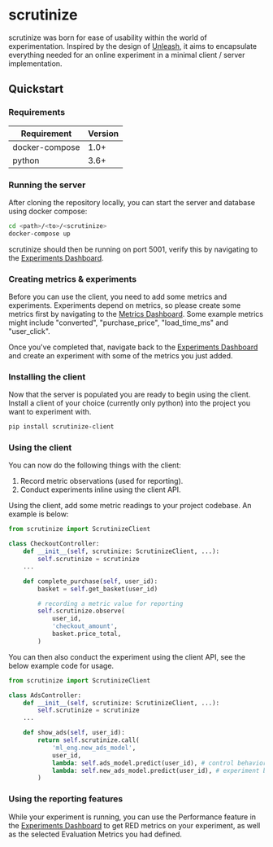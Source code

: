 # scrutinize

scrutinize was born for ease of usability within the world of experimentation. Inspired by the design of [Unleash](https://github.com/Unleash/unleash), it aims to encapsulate everything needed for an online experiment in a minimal client / server implementation.

## Quickstart

### Requirements

| Requirement   | Version       |
| ------------- | ------------- |
| docker-compose| 1.0+          |
| python        | 3.6+          |

### Running the server

After cloning the repository locally, you can start the server and database using docker compose:

```bash
cd <path>/<to>/<scrutinize>
docker-compose up
```

scrutinize should then be running on port 5001, verify this by navigating to the [Experiments Dashboard](http://localhost:5001).

### Creating metrics & experiments

Before you can use the client, you need to add some metrics and experiments. Experiments depend on metrics, so please create some metrics first by navigating to the [Metrics Dashboard](http://localhost:5001/metrics). Some example metrics might include "converted", "purchase_price", "load_time_ms" and "user_click".

Once you've completed that, navigate back to the [Experiments Dashboard](http://localhost:5001) and create an experiment with some of the metrics you just added.

### Installing the client

Now that the server is populated you are ready to begin using the client. Install a client of your choice (currently only python) into the project you want to experiment with.

```bash
pip install scrutinize-client
```

### Using the client

You can now do the following things with the client:

1. Record metric observations (used for reporting).
2. Conduct experiments inline using the client API.

Using the client, add some metric readings to your project codebase. An example is below:

```python
from scrutinize import ScrutinizeClient

class CheckoutController:
    def __init__(self, scrutinize: ScrutinizeClient, ...):
        self.scrutinize = scrutinize
    ...

    def complete_purchase(self, user_id):
        basket = self.get_basket(user_id)

        # recording a metric value for reporting
        self.scrutinize.observe(
            user_id,
            'checkout_amount',
            basket.price_total,
        )
```

You can then also conduct the experiment using the client API, see the below example code for usage.

```python
from scrutinize import ScrutinizeClient

class AdsController:
    def __init__(self, scrutinize: ScrutinizeClient, ...):
        self.scrutinize = scrutinize
    ...

    def show_ads(self, user_id):
        return self.scrutinize.call(
            'ml_eng.new_ads_model',
            user_id,
            lambda: self.ads_model.predict(user_id), # control behavior
            lambda: self.new_ads_model.predict(user_id), # experiment behavior
        )
```

### Using the reporting features

While your experiment is running, you can use the Performance feature in the [Experiments Dashboard](http://localhost:5001) to get RED metrics on your experiment, as well as the selected Evaluation Metrics you had defined.
